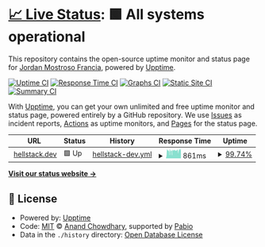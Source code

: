 # [📈 Live Status](https://hellstackdev.github.io/Uptime-Monitor): <!--live status--> **🟩 All systems operational**

This repository contains the open-source uptime monitor and status page for [Jordan Mostroso Francia](https://hellstackdev.github.io/Uptime-Monitor), powered by [Upptime](https://github.com/upptime/upptime).

[![Uptime CI](https://github.com/hellstackdev/Uptime-Monitor/workflows/Uptime%20CI/badge.svg)](https://github.com/hellstackdev/Uptime-Monitor/actions?query=workflow%3A%22Uptime+CI%22)
[![Response Time CI](https://github.com/hellstackdev/Uptime-Monitor/workflows/Response%20Time%20CI/badge.svg)](https://github.com/hellstackdev/Uptime-Monitor/actions?query=workflow%3A%22Response+Time+CI%22)
[![Graphs CI](https://github.com/hellstackdev/Uptime-Monitor/workflows/Graphs%20CI/badge.svg)](https://github.com/hellstackdev/Uptime-Monitor/actions?query=workflow%3A%22Graphs+CI%22)
[![Static Site CI](https://github.com/hellstackdev/Uptime-Monitor/workflows/Static%20Site%20CI/badge.svg)](https://github.com/hellstackdev/Uptime-Monitor/actions?query=workflow%3A%22Static+Site+CI%22)
[![Summary CI](https://github.com/hellstackdev/Uptime-Monitor/workflows/Summary%20CI/badge.svg)](https://github.com/hellstackdev/Uptime-Monitor/actions?query=workflow%3A%22Summary+CI%22)

With [Upptime](https://upptime.js.org), you can get your own unlimited and free uptime monitor and status page, powered entirely by a GitHub repository. We use [Issues](https://github.com/hellstackdev/Uptime-Monitor/issues) as incident reports, [Actions](https://github.com/hellstackdev/Uptime-Monitor/actions) as uptime monitors, and [Pages](https://hellstackdev.github.io/Uptime-Monitor) for the status page.

<!--start: status pages-->
<!-- This summary is generated by Upptime (https://github.com/upptime/upptime) -->
<!-- Do not edit this manually, your changes will be overwritten -->
<!-- prettier-ignore -->
| URL | Status | History | Response Time | Uptime |
| --- | ------ | ------- | ------------- | ------ |
| <img alt="" src="https://icons.duckduckgo.com/ip3/hellstack.dev.ico" height="13"> [hellstack.dev](https://hellstack.dev/) | 🟩 Up | [hellstack-dev.yml](https://github.com/hellstackdev/Uptime-Monitor/commits/HEAD/history/hellstack-dev.yml) | <details><summary><img alt="Response time graph" src="./graphs/hellstack-dev/response-time-week.png" height="20"> 861ms</summary><br><a href="https://hellstackdev.github.io/Uptime-Monitor/history/hellstack-dev"><img alt="Response time 820" src="https://img.shields.io/endpoint?url=https%3A%2F%2Fraw.githubusercontent.com%2Fhellstackdev%2FUptime-Monitor%2FHEAD%2Fapi%2Fhellstack-dev%2Fresponse-time.json"></a><br><a href="https://hellstackdev.github.io/Uptime-Monitor/history/hellstack-dev"><img alt="24-hour response time 1046" src="https://img.shields.io/endpoint?url=https%3A%2F%2Fraw.githubusercontent.com%2Fhellstackdev%2FUptime-Monitor%2FHEAD%2Fapi%2Fhellstack-dev%2Fresponse-time-day.json"></a><br><a href="https://hellstackdev.github.io/Uptime-Monitor/history/hellstack-dev"><img alt="7-day response time 861" src="https://img.shields.io/endpoint?url=https%3A%2F%2Fraw.githubusercontent.com%2Fhellstackdev%2FUptime-Monitor%2FHEAD%2Fapi%2Fhellstack-dev%2Fresponse-time-week.json"></a><br><a href="https://hellstackdev.github.io/Uptime-Monitor/history/hellstack-dev"><img alt="30-day response time 820" src="https://img.shields.io/endpoint?url=https%3A%2F%2Fraw.githubusercontent.com%2Fhellstackdev%2FUptime-Monitor%2FHEAD%2Fapi%2Fhellstack-dev%2Fresponse-time-month.json"></a><br><a href="https://hellstackdev.github.io/Uptime-Monitor/history/hellstack-dev"><img alt="1-year response time 820" src="https://img.shields.io/endpoint?url=https%3A%2F%2Fraw.githubusercontent.com%2Fhellstackdev%2FUptime-Monitor%2FHEAD%2Fapi%2Fhellstack-dev%2Fresponse-time-year.json"></a></details> | <details><summary><a href="https://hellstackdev.github.io/Uptime-Monitor/history/hellstack-dev">99.74%</a></summary><a href="https://hellstackdev.github.io/Uptime-Monitor/history/hellstack-dev"><img alt="All-time uptime 99.59%" src="https://img.shields.io/endpoint?url=https%3A%2F%2Fraw.githubusercontent.com%2Fhellstackdev%2FUptime-Monitor%2FHEAD%2Fapi%2Fhellstack-dev%2Fuptime.json"></a><br><a href="https://hellstackdev.github.io/Uptime-Monitor/history/hellstack-dev"><img alt="24-hour uptime 99.53%" src="https://img.shields.io/endpoint?url=https%3A%2F%2Fraw.githubusercontent.com%2Fhellstackdev%2FUptime-Monitor%2FHEAD%2Fapi%2Fhellstack-dev%2Fuptime-day.json"></a><br><a href="https://hellstackdev.github.io/Uptime-Monitor/history/hellstack-dev"><img alt="7-day uptime 99.74%" src="https://img.shields.io/endpoint?url=https%3A%2F%2Fraw.githubusercontent.com%2Fhellstackdev%2FUptime-Monitor%2FHEAD%2Fapi%2Fhellstack-dev%2Fuptime-week.json"></a><br><a href="https://hellstackdev.github.io/Uptime-Monitor/history/hellstack-dev"><img alt="30-day uptime 99.59%" src="https://img.shields.io/endpoint?url=https%3A%2F%2Fraw.githubusercontent.com%2Fhellstackdev%2FUptime-Monitor%2FHEAD%2Fapi%2Fhellstack-dev%2Fuptime-month.json"></a><br><a href="https://hellstackdev.github.io/Uptime-Monitor/history/hellstack-dev"><img alt="1-year uptime 99.59%" src="https://img.shields.io/endpoint?url=https%3A%2F%2Fraw.githubusercontent.com%2Fhellstackdev%2FUptime-Monitor%2FHEAD%2Fapi%2Fhellstack-dev%2Fuptime-year.json"></a></details>

<!--end: status pages-->

[**Visit our status website →**](https://hellstackdev.github.io/Uptime-Monitor)

## 📄 License

- Powered by: [Upptime](https://github.com/upptime/upptime)
- Code: [MIT](./LICENSE) © [Anand Chowdhary](https://anandchowdhary.com), supported by [Pabio](https://pabio.com)
- Data in the `./history` directory: [Open Database License](https://opendatacommons.org/licenses/odbl/1-0/)
